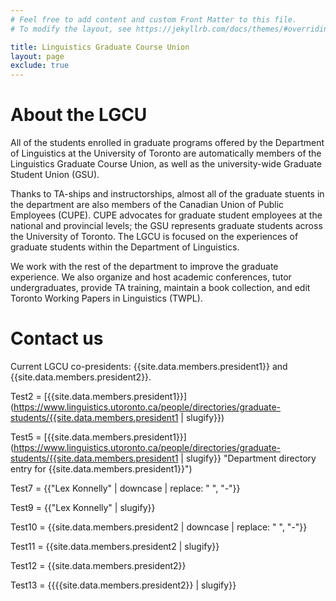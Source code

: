 ```yaml
---
# Feel free to add content and custom Front Matter to this file.
# To modify the layout, see https://jekyllrb.com/docs/themes/#overriding-theme-defaults

title: Linguistics Graduate Course Union
layout: page
exclude: true
---
```


# About the LGCU

All of the students enrolled in graduate programs offered by the Department of
Linguistics at the University of Toronto are automatically members of the
Linguistics Graduate Course Union, as well as the university-wide Graduate
Student Union (GSU).

Thanks to TA-ships and instructorships, almost all of the graduate stuents in
the department are also members of the Canadian Union of Public Employees
(CUPE). CUPE advocates for graduate student employees at the national and
provincial levels; the GSU represents graduate students across the University of
Toronto. The LGCU is focused on the experiences of graduate students within the
Department of Linguistics.

We work with the rest of the department to improve the graduate experience. We
also organize and host academic conferences, tutor undergraduates, provide TA
training, maintain a book collection, and edit Toronto Working Papers in
Linguistics (TWPL).

# Contact us

Current LGCU co-presidents: {{site.data.members.president1}} and {{site.data.members.president2}}.

Test2 = [{{site.data.members.president1}}](https://www.linguistics.utoronto.ca/people/directories/graduate-students/{{site.data.members.president1 | slugify}})

Test5 = [{{site.data.members.president1}}](https://www.linguistics.utoronto.ca/people/directories/graduate-students/{{site.data.members.president1 | slugify}} "Department directory entry for {{site.data.members.president1}}")

Test7 = {{"Lex Konnelly" | downcase | replace: " ", "-"}}

Test9 = {{"Lex Konnelly" | slugify}}

Test10 = {{site.data.members.president2 | downcase | replace: " ", "-"}}

Test11 = {{site.data.members.president2 | slugify}}

Test12 = {{site.data.members.president2}}

Test13 = {{{{site.data.members.president2}} | slugify}}
